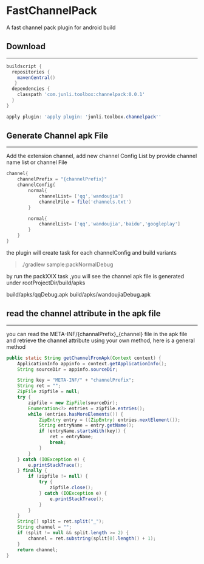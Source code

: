 # FastChannelPack

A fast channel pack plugin for android build

## Download
--------

```groovy
buildscript {
  repositories {
    mavenCentral()
   }
  dependencies {
    classpath 'com.junli.toolbox:channelpack:0.0.1'
  }
}

apply plugin: 'apply plugin: 'junli.toolbox.channelpack''

```

## Generate Channel apk File
--------
Add the extension channel, add new channel Config List by provide channel name list or channel File


```groovy
channel{
    channelPrefix = "{channelPrefix}"
    channelConfig{
        normal{
            channelList= ['qq','wandoujia']
            channelFile = file('channels.txt')
        }

        normal{
            channelList= ['qq','wandoujia','baidu','googleplay']
        }
    }
}

```

the plugin will create task for each channelConfig and build variants

> ./gradlew sample:packNormalDebug


by run the packXXX task ,you will see the channel apk file is generated under rootProjectDir/build/apks

build/apks/qqDebug.apk
build/apks/wandoujiaDebug.apk


## read the channel attribute in the apk file
--------
you can read the META-INF/{channalPrefix}_{channel} file in the apk file and retrieve the
channel attribute using your own method, here is a general method


```java
public static String getChannelFromApk(Context context) {
    ApplicationInfo appinfo = context.getApplicationInfo();
    String sourceDir = appinfo.sourceDir;

    String key = "META-INF/" + "channelPrefix";
    String ret = "";
    ZipFile zipfile = null;
    try {
        zipfile = new ZipFile(sourceDir);
        Enumeration<?> entries = zipfile.entries();
        while (entries.hasMoreElements()) {
            ZipEntry entry = ((ZipEntry) entries.nextElement());
            String entryName = entry.getName();
            if (entryName.startsWith(key)) {
                ret = entryName;
                break;
            }
        }
    } catch (IOException e) {
        e.printStackTrace();
    } finally {
        if (zipfile != null) {
            try {
                zipfile.close();
            } catch (IOException e) {
                e.printStackTrace();
            }
        }
    }
    String[] split = ret.split("_");
    String channel = "";
    if (split != null && split.length >= 2) {
        channel = ret.substring(split[0].length() + 1);
    }
    return channel;
}
```

